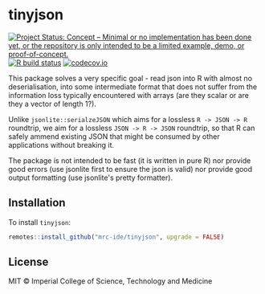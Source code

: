 # tinyjson

<!-- badges: start -->
[![Project Status: Concept – Minimal or no implementation has been done yet, or the repository is only intended to be a limited example, demo, or proof-of-concept.](https://www.repostatus.org/badges/latest/concept.svg)](https://www.repostatus.org/#concept)
[![R build status](https://github.com/mrc-ide/tinyjson/workflows/R-CMD-check/badge.svg)](https://github.com/mrc-ide/tinyjson/actions)
[![codecov.io](https://codecov.io/github/mrc-ide/tinyjson/coverage.svg?branch=main)](https://codecov.io/github/mrc-ide/tinyjson?branch=main)
<!-- badges: end -->

This package solves a very specific goal - read json into R with almost no deserialisation, into some intermediate format that does not suffer from the information loss typically encountered with arrays (are they scalar or are they a vector of length 1?).

Unlike `jsonlite::serialzeJSON` which aims for a lossless `R -> JSON -> R` roundtrip, we aim for a lossless `JSON -> R -> JSON` roundtrip, so that R can safely ammend existing JSON that might be consumed by other applications without breaking it.

The package is not intended to be fast (it is written in pure R) nor provide good errors (use jsonlite first to ensure the json is valid) nor provide good output formatting (use jsonlite's pretty formatter).

## Installation

To install `tinyjson`:

```r
remotes::install_github("mrc-ide/tinyjson", upgrade = FALSE)
```

## License

MIT © Imperial College of Science, Technology and Medicine

